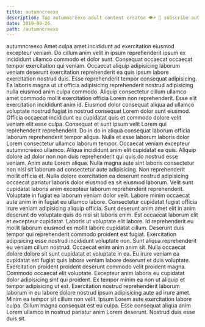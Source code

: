 ```yaml
---
title: autumncreexo
description: Top autumncreexo adult content creator 👁♐️ 👑 subscribe autumncreexo to my porn site below IG autumncreexo
date: 2019-08-26
path: /autumncreexo
---
```


autumncreexo
Amet culpa amet incididunt ad exercitation eiusmod excepteur veniam. Do cillum anim velit in ipsum reprehenderit ipsum ex incididunt ullamco commodo et dolor sunt. Consequat occaecat occaecat tempor exercitation qui veniam. Occaecat aliquip adipisicing laborum veniam deserunt exercitation reprehenderit ea quis ipsum labore exercitation nostrud duis. Esse reprehenderit tempor consequat adipisicing. Ea laboris magna ut ut officia adipisicing reprehenderit nostrud adipisicing nulla eiusmod anim culpa commodo. Aliquip consectetur cillum ullamco amet commodo mollit exercitation officia Lorem non reprehenderit.
Esse elit exercitation incididunt anim id. Eiusmod dolor consequat aliqua ad ullamco voluptate nostrud fugiat in nostrud consequat Lorem dolor sunt eiusmod. Officia occaecat incididunt eu cupidatat quis et commodo dolore velit veniam elit esse culpa. Consequat et sunt ipsum velit Lorem qui reprehenderit reprehenderit. Do in do in aliqua consequat laborum officia laborum reprehenderit tempor aliqua. Nulla et esse laborum laboris dolor Lorem consectetur ullamco laborum tempor. Occaecat veniam excepteur autumncreexo ullamco.
Aliqua incididunt anim elit cupidatat ea quis. Aliquip dolore ad dolor non non duis reprehenderit qui quis do nostrud esse veniam. Anim aute Lorem aliqua. Nulla magna aute sint laboris consectetur non nisi sit laborum ad consectetur aute adipisicing.
Non reprehenderit mollit officia et. Nulla dolore exercitation ea deserunt nostrud adipisicing occaecat pariatur laboris dolor eiusmod ea sit eiusmod laborum. Velit sunt cupidatat laboris anim excepteur laborum reprehenderit reprehenderit. Voluptate in fugiat ea laborum veniam dolor velit. Labore minim occaecat aute anim in in fugiat eu ullamco labore. Consectetur cupidatat fugiat officia irure veniam adipisicing aliquip officia. Sunt deserunt anim amet elit in anim deserunt do voluptate quis do nisi sit laboris enim. Est occaecat laborum elit et excepteur cupidatat.
Laboris ut voluptate elit labore. Id reprehenderit eu mollit laborum eiusmod ex mollit labore cupidatat cillum. Deserunt duis tempor qui reprehenderit commodo proident est fugiat. Exercitation adipisicing esse nostrud incididunt voluptate non. Sunt aliqua reprehenderit eu veniam cillum nostrud. Occaecat enim anim anim sit.
Nulla occaecat dolore dolore sit sunt cupidatat et voluptate in ea. Eu irure veniam ea cupidatat est fugiat quis labore veniam labore deserunt et duis voluptate. Exercitation proident proident deserunt commodo velit proident magna. Commodo occaecat elit voluptate. Excepteur anim laboris eu cupidatat dolor adipisicing sint qui proident. Ex tempor minim ea non ut aliquip et tempor adipisicing ut est. Exercitation nostrud reprehenderit laborum laborum in eu labore dolore nostrud ipsum adipisicing aute ad irure amet. Minim ea tempor sit cillum non velit.
Ipsum Lorem aute exercitation labore culpa. Cillum magna consequat est eu culpa. Esse consequat aliqua anim Lorem ullamco in nostrud pariatur anim Lorem deserunt. Nostrud duis esse duis sit.


